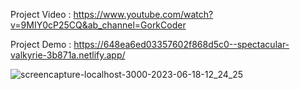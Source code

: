Project Video : https://www.youtube.com/watch?v=9MIY0cP25CQ&ab_channel=GorkCoder 

Project Demo : https://648ea6ed03357602f868d5c0--spectacular-valkyrie-3b871a.netlify.app/ 

![screencapture-localhost-3000-2023-06-18-12_24_25](https://github.com/sunil9813/Basic-React-Blog-Website-/assets/67497228/84df682f-0d1d-4861-aa90-2a796a4306e2)
